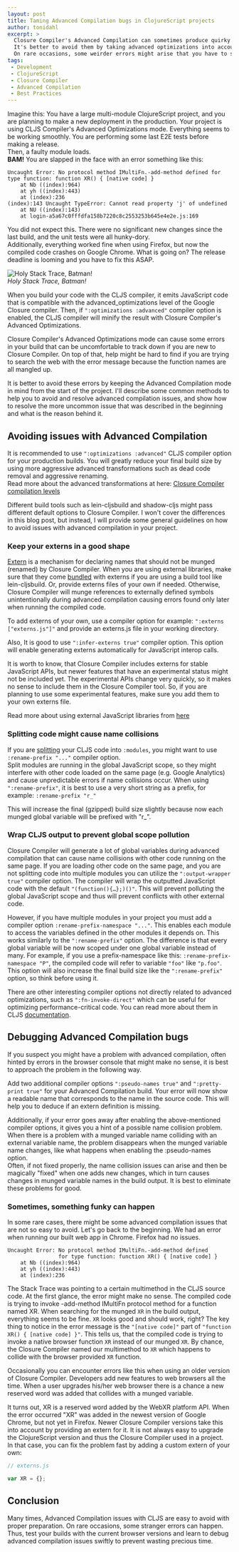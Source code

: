 ```yaml
---
layout: post
title: Taming Advanced Compilation bugs in ClojureScript projects
author: tonidahl
excerpt: >
  Closure Compiler's Advanced Compilation can sometimes produce quirky errors. 
  It's better to avoid them by taking advanced optimizations into account from the beginning of the project.
  On rare occasions, some weirder errors might arise that you have to swiftly resolve.
tags:
 - Development
 - ClojureScript
 - Closure Compiler
 - Advanced Compilation
 - Best Practices
---
```



Imagine this: You have a large multi-module ClojureScript project, and you are planning to make a new deployment in the
production.
Your project is using CLJS Compiler's Advanced Optimizations mode.
Everything seems to be working smoothly. You are performing some last E2E tests before making a release.  
Then, a faulty module loads.  
**BAM!** You are slapped in the face with an error something like this: 

```text
Uncaught Error: No protocol method IMultiFn.-add-method defined for type function: function XR() { [native code] }
    at Nb ((index):964)
    at yh ((index):443)
    at (index):236
(index):143 Uncaught TypeError: Cannot read property 'j' of undefined
    at NU ((index):143)
    at login-a5a67c0fffdfa158b7220c8c2553253b645e4e2e.js:169
```

You did not expect this. There were no significant new changes since the last build, and the unit tests were all
hunky-dory.  
Additionally, everything worked fine when using Firefox, but now the compiled code crashes on Google Chrome. 
What is going on? The release deadline is looming and you have to fix this ASAP.

![Holy Stack Trace, Batman!](/img/taming-cljs-advanced-compilation/slap.png)  
*Holy Stack Trace, Batman!*

When you build your code with the CLJS compiler, it emits JavaScript code that is compatible with the 
advanced_optimizations level of the Google Closure compiler. Then, if `":optimizations :advanced"` compiler option is
enabled, the CLJS compiler will minify the result with Closure Compiler's Advanced Optimizations.

Closure Compiler's Advanced Optimizations mode can cause some errors in your build that can be uncomfortable to
track down if you are new to Closure Compiler.
On top of that, help might be hard to find if you are trying to search the web with the error message because the function
names are all mangled up.

It is better to avoid these errors by keeping the Advanced Compilation mode in mind from the start of the project. 
I'll describe some common methods to help you to avoid and resolve advanced compilation issues, and 
show how to resolve the more uncommon issue that was described in the beginning and what is the reason behind it.

## Avoiding issues with Advanced Compilation

It is recommended to use `":optimizations :advanced"` CLJS compiler option for your production builds.
You will greatly reduce your final build size by using more aggressive advanced transformations such as dead code 
removal and aggressive renaming.  
Read more about the advanced transformations at here: [Closure Compiler compilation levels](https://developers.google.com/closure/compiler/docs/compilation_levels#advanced_optimizations)

Different build tools such as lein-cljsbuild and shadow-cljs might pass different default options to Closure Compiler.
I won't cover the differences in this blog post, but instead, I will provide some general guidelines on how to avoid
issues with advanced compilation in your project.

### Keep your externs in a good shape
[Extern](https://clojurescript.org/guides/externs) is a mechanism for declaring names that should not be munged (renamed) by Closure Compiler.
When you are using external libraries, make sure that they come [bundled](http://cljsjs.github.io/)
with externs if you are using a build tool like lein-cljsbuild. Or, provide externs files of your own if needed. 
Otherwise, Closure Compiler will munge references to externally defined symbols unintentionally during advanced 
compilation causing errors found only later when running the compiled code.

To add externs of your own, use a compiler option for example: `":externs ["externs.js"]"` and provide an
externs.js file in your working directory.

Also, It is good to use `":infer-externs true"` compiler option. This option will enable generating externs automatically
for JavaScript interop calls.

It is worth to know, that Closure Compiler includes externs for stable JavaScript APIs, but newer features that have an
experimental status might not be included yet. The experimental APIs change very quickly, so it makes no sense to include
them in the Closure Compiler tool. So, if you are planning to use some experimental features, make sure 
you add them to your own externs file.

Read more about using external JavaScript libraries from [here](http://lukevanderhart.com/2011/09/30/using-javascript-and-clojurescript.html)

### Splitting code might cause name collisions
If you are [splitting](https://clojurescript.org/guides/code-splitting) your CLJS code into ```:modules```, you might want
to use `:rename-prefix "..."` compiler option.  
Split modules are running in the global JavaScript scope, so they might interfere with other code loaded on the same page 
(e.g. Google Analytics) and cause unpredictable errors if name collisions occur.
When using `":rename-prefix"`, it is best to use a very short string as a prefix, for example: `:rename-prefix "r_"`

This will increase the final (gzipped) build size slightly because now each munged global variable will be prefixed with "r_".


### Wrap CLJS output to prevent global scope pollution
Closure Compiler will generate a lot of global variables during advanced compilation that can cause name collisions
with other code running on the same page.
If you are loading other code on the same page, and you are not splitting code into multiple modules you can utilize
 the `":output-wrapper true"` compiler option. The compiler will wrap the outputted JavaScript code with the default 
`"(function(){…​};)()"`. This will prevent polluting the global JavaScript scope and thus will prevent conflicts
with other external code.

However, if you have multiple modules in your project you must add a compiler option `:rename-prefix-namespace "..."`.
This enables each module to access the variables defined in the other modules it depends on.
This works similarly to the `":rename-prefix"` option. The difference is that every global variable will be now
scoped under one global variable instead of many. For example, if you use a prefix-namespace like this:
`:rename-prefix-namespace "P"`, the compiled code will refer to variable `"foo"` like `"p.foo"`. 
This option will also increase the final build size like the `":rename-prefix"` option, so think before using it.


There are other interesting compiler options not directly related to advanced optimizations, such as `":fn-invoke-direct"` 
which can be useful for optimizing performance-critical code. You can read more about them in CLJS 
[documentation](https://clojurescript.org/reference/compiler-options).


## Debugging Advanced Compilation bugs

If you suspect you might have a problem with advanced compilation, often hinted by errors in the browser 
console that might make no sense, it is best to approach the problem in the following way.

Add two additional compiler options `":pseudo-names true"` and `":pretty-print true"` for your Advanced Compilation build.
Your error will now show a readable name that corresponds to the name in the source code. 
This will help you to deduce if an extern definition is missing.

Additionally, if your error goes away after enabling the above-mentioned compiler options, it gives you a hint
of a possible name collision problem. When there is a problem with a munged variable name colliding with an external 
variable name, the problem disappears when the munged variable name changes, like what happens when enabling the :pseudo-names option.  
Often, if not fixed properly, the name collision issues can arise and then be magically "fixed" when one adds new 
changes, which in turn causes changes in munged variable names in the build output. It is best to eliminate these problems for good.

### Sometimes, something funky can happen
In some rare cases, there might be some advanced compilation issues that are not so easy to avoid.
Let's go back to the beginning. 
We had an error when running our built web app in Chrome. Firefox had no issues.
```
Uncaught Error: No protocol method IMultiFn.-add-method defined 
                for type function: function XR() { [native code] }
    at Nb ((index):964)
    at yh ((index):443)
    at (index):236
```

The Stack Trace was pointing to a certain multimethod in the CLJS source code. 
At the first glance, the error might make no sense. The compiled code is trying to invoke -add-method IMultiFn protocol method 
for a function named XR. When searching for the munged ```XR``` in the build output, everything seems to be fine. 
```XR``` looks good and should work, right?
The key thing to notice in the error message is the `"[native code]"` part of `"function XR() { [native code] }"`.
This tells us, that the compiled code is trying to invoke a native browser function ```XR``` instead of our munged ```XR```. 
By chance, the Closure Compiler named our multimethod to ```XR``` which happens to collide with the browser provided 
```XR``` function.

Occasionally you can encounter errors like this when using an older version of Closure Compiler.
Developers add new features to web browsers all the time. When a user upgrades his/her web browser there is a chance 
a new reserved word was added that collides with a munged variable. 

It turns out, XR is a reserved word added by the WebXR platform API. When the error occurred "XR" was added in the newest 
version of Google Chrome, but not yet in Firefox. Newer Closure Compiler versions take this into account by providing
an extern for it. It is not always easy to upgrade the ClojureScript version and thus the Closure Compiler used in a project.  
In that case, you can fix the problem fast by adding a custom extern of your own:
```javascript
// externs.js

var XR = {};
```


## Conclusion

Many times, Advanced Compilation issues with CLJS are easy to avoid with proper preparation. On rare occasions, some
stranger errors can happen. Thus, test your builds with the current browser versions and learn to debug advanced 
compilation issues swiftly to prevent wasting precious time.
